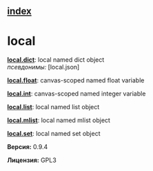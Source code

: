 [index](index.html) 
---

# local




[**local.dict**](local.dict.html): local named dict object <br>
_псевдонимы:_ [local.json]


[**local.float**](local.float.html): canvas-scoped named float variable 

[**local.int**](local.int.html): canvas-scoped named integer variable 

[**local.list**](local.list.html): local named list object 

[**local.mlist**](local.mlist.html): local named mlist object 

[**local.set**](local.set.html): local named set object 


**Версия:** 0.9.4

**Лицензия:** GPL3
